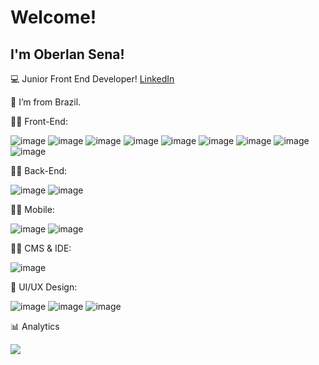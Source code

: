 # Welcome!

## I'm Oberlan Sena!

:computer: Junior Front End Developer! <a href='https://www.linkedin.com/in/oberlan-sena/'>LinkedIn</a>

:house_with_garden: I’m from Brazil.

👨‍💻 Front-End:

![image](https://img.shields.io/badge/HTML5-E34F26?style=for-the-badge&logo=html5&logoColor=white)
![image](https://img.shields.io/badge/CSS3-1572B6?style=for-the-badge&logo=css3&logoColor=white)
![image](https://img.shields.io/badge/JavaScript-323330?style=for-the-badge&logo=javascript&logoColor=F7DF1E)
![image](https://img.shields.io/badge/Bootstrap-563D7C?style=for-the-badge&logo=bootstrap&logoColor=white)
![image](https://img.shields.io/badge/jQuery-0769AD?style=for-the-badge&logo=jquery&logoColor=white)
![image](https://img.shields.io/badge/jQuery-0769AD?style=for-the-badge&logo=jquery&logoColor=white)
![image](https://img.shields.io/badge/React-20232A?style=for-the-badge&logo=react&logoColor=61DAFB)
![image](https://img.shields.io/badge/React_Native-20232A?style=for-the-badge&logo=react&logoColor=61DAFB)
![image](https://img.shields.io/badge/Redux-593D88?style=for-the-badge&logo=redux&logoColor=white)

👨‍💻 Back-End:

![image](https://img.shields.io/badge/Python-FFD43B?style=for-the-badge&logo=python&logoColor=darkgreen)
![image](https://img.shields.io/badge/PHP-777BB4?style=for-the-badge&logo=php&logoColor=white)

👨‍💻 Mobile:

![image](https://img.shields.io/badge/Expo-1B1F23?style=for-the-badge&logo=expo&logoColor=white) 
![image](https://img.shields.io/badge/Android-3DDC84?style=for-the-badge&logo=android&logoColor=white)

👨‍💻 CMS & IDE:

![image](https://img.shields.io/badge/Visual_Studio_Code-0078D4?style=for-the-badge&logo=visual%20studio%20code&logoColor=white) 

📲 UI/UX Design:

![image](https://img.shields.io/badge/Figma-F24E1E?style=for-the-badge&logo=figma&logoColor=white)
![image](https://img.shields.io/badge/Adobe%20Photoshop-31A8FF?style=for-the-badge&logo=Adobe%20Photoshop&logoColor=black)
![image](https://img.shields.io/badge/gimp-5C5543?style=for-the-badge&logo=gimp&logoColor=white)


📊 Analytics 

<img src="https://github-readme-stats.vercel.app/api/top-langs/?username=oberlan-sena"/>
